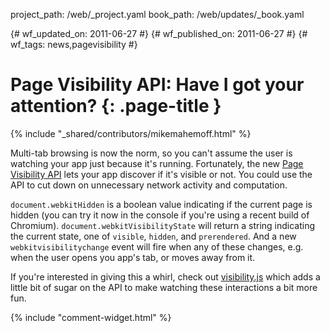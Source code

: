 project_path: /web/_project.yaml
book_path: /web/updates/_book.yaml

{# wf_updated_on: 2011-06-27 #}
{# wf_published_on: 2011-06-27 #}
{# wf_tags: news,pagevisibility #}

# Page Visibility API: Have I got your attention?  {: .page-title }

{% include "_shared/contributors/mikemahemoff.html" %}


Multi-tab browsing is now the norm, so you can't assume the user is watching your app just because it's running. Fortunately, the new [Page Visibility API](http://code.google.com/chrome/whitepapers/pagevisibility.html) lets your app discover if it's visible or not. You could use the API to cut down on unnecessary network activity and computation.

`document.webkitHidden` is a boolean value indicating if the current page is hidden (you can try it now in the console if you're using a recent build of Chromium). `document.webkitVisibilityState` will return a string indicating the current state, one of `visible`, `hidden`, and `prerendered`. And a new `webkitvisibilitychange` event will fire when any of these changes, e.g. when the user opens you app's tab, or moves away from it.

If you're interested in giving this a whirl, check out <a href="https://github.com/evilmartians/visibility.js">visibility.js</a> which adds a little bit of sugar on the API to make watching these interactions a bit more fun.


{% include "comment-widget.html" %}

